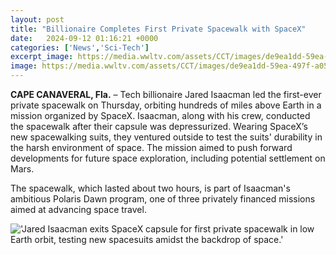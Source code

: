 ```yaml
---
layout: post
title: "Billionaire Completes First Private Spacewalk with SpaceX"
date:   2024-09-12 01:16:21 +0000
categories: ['News','Sci-Tech']
excerpt_image: https://media.wwltv.com/assets/CCT/images/de9ea1dd-59ea-497f-a05b-6b8f7c9c95fc/20240911T193415/de9ea1dd-59ea-497f-a05b-6b8f7c9c95fc_750x422.jpg
image: https://media.wwltv.com/assets/CCT/images/de9ea1dd-59ea-497f-a05b-6b8f7c9c95fc/20240911T193415/de9ea1dd-59ea-497f-a05b-6b8f7c9c95fc_750x422.jpg
---
```


**CAPE CANAVERAL, Fla.** – Tech billionaire Jared Isaacman led the first-ever private spacewalk on Thursday, orbiting hundreds of miles above Earth in a mission organized by SpaceX.
Isaacman, along with his crew, conducted the spacewalk after their capsule was depressurized. Wearing SpaceX’s new spacewalking suits, they ventured outside to test the suits' durability in the harsh environment of space. The mission aimed to push forward developments for future space exploration, including potential settlement on Mars.

The spacewalk, which lasted about two hours, is part of Isaacman's ambitious Polaris Dawn program, one of three privately financed missions aimed at advancing space travel.

!['Jared Isaacman exits SpaceX capsule for first private spacewalk in low Earth orbit, testing new spacesuits amidst the backdrop of space.'](https://media.wwltv.com/assets/CCT/images/de9ea1dd-59ea-497f-a05b-6b8f7c9c95fc/20240911T193415/de9ea1dd-59ea-497f-a05b-6b8f7c9c95fc_750x422.jpg)
